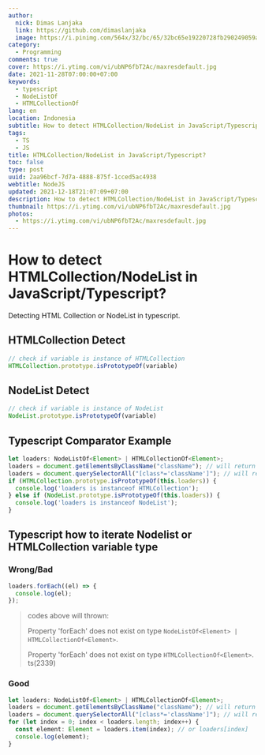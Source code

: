 ```yaml
---
author:
  nick: Dimas Lanjaka
  link: https://github.com/dimaslanjaka
  image: https://i.pinimg.com/564x/32/bc/65/32bc65e19220728fb290249059a7242a.jpg
category:
  - Programming
comments: true
cover: https://i.ytimg.com/vi/ubNP6fbT2Ac/maxresdefault.jpg
date: 2021-11-28T07:00:00+07:00
keywords:
  - typescript
  - NodeListOf
  - HTMLCollectionOf
lang: en
location: Indonesia
subtitle: How to detect HTMLCollection/NodeList in JavaScript/Typescript?
tags:
  - TS
  - JS
title: HTMLCollection/NodeList in JavaScript/Typescript?
toc: false
type: post
uuid: 2aa96bcf-7d7a-4888-875f-1cced5ac4938
webtitle: NodeJS
updated: 2021-12-18T21:07:09+07:00
description: How to detect HTMLCollection/NodeList in JavaScript/Typescript?
thumbnail: https://i.ytimg.com/vi/ubNP6fbT2Ac/maxresdefault.jpg
photos:
  - https://i.ytimg.com/vi/ubNP6fbT2Ac/maxresdefault.jpg
---
```


# How to detect HTMLCollection/NodeList in JavaScript/Typescript?
Detecting HTML Collection or NodeList in typescript.

## HTMLCollection Detect
```javascript
// check if variable is instance of HTMLCollection
HTMLCollection.prototype.isPrototypeOf(variable)
```

## NodeList Detect
```javascript
// check if variable is instance of NodeList
NodeList.prototype.isPrototypeOf(variable)
```

## Typescript Comparator Example

```typescript
let loaders: NodeListOf<Element> | HTMLCollectionOf<Element>;
loaders = document.getElementsByClassName("className"); // will return typeof HTMLCollectionOf<Element>
loaders = document.querySelectorAll("[class*='className']"); // will return typeof NodeListOf<Element>
if (HTMLCollection.prototype.isPrototypeOf(this.loaders)) {
  console.log('loaders is instanceof HTMLCollection');
} else if (NodeList.prototype.isPrototypeOf(this.loaders)) {
  console.log('loaders is instanceof NodeList');
}
```

## Typescript how to iterate Nodelist or HTMLCollection variable type
### Wrong/Bad
```typescript
loaders.forEach((el) => {
  console.log(el);
});
```

> codes above will thrown:
>
> Property 'forEach' does not exist on type `NodeListOf<Element> | HTMLCollectionOf<Element>`.
>
> Property 'forEach' does not exist on type `HTMLCollectionOf<Element>`. ts(2339)

### Good
```typescript
let loaders: NodeListOf<Element> | HTMLCollectionOf<Element>;
loaders = document.getElementsByClassName("className"); // will return typeof HTMLCollectionOf<Element>
loaders = document.querySelectorAll("[class*='className']"); // will return typeof NodeListOf<Element>
for (let index = 0; index < loaders.length; index++) {
  const element: Element = loaders.item(index); // or loaders[index]
  console.log(element);
}
```
<script>document.querySelectorAll("pre,code");
  pretext.forEach(function (el) {
    el.classList.toggle("notranslate", true);
  });</script>